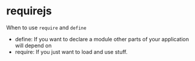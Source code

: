 # requirejs

When to use `require` and `define`

- define: If you want to declare a module other parts of your application will depend on
- require: If you just want to load and use stuff.

